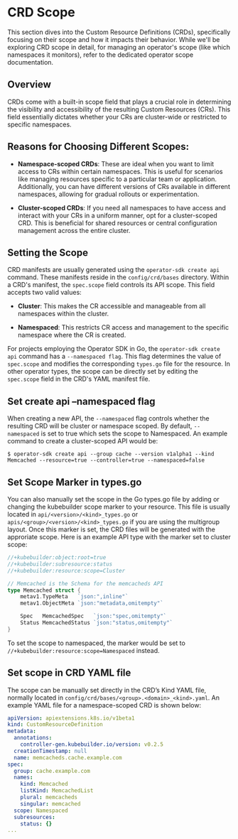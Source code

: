# CRD Scope

This section dives into the Custom Resource Definitions (CRDs), specifically focusing on their scope and how it impacts their behavior. While we'll be exploring CRD scope in detail, for managing an operator's scope (like which namespaces it monitors), refer to the dedicated operator scope documentation.

## Overview

CRDs come with a built-in scope field that plays a crucial role in determining the visibility and accessibility of the resulting Custom Resources (CRs). This field essentially dictates whether your CRs are cluster-wide or restricted to specific namespaces.

## Reasons for Choosing Different Scopes:

- **Namespace-scoped CRDs**: These are ideal when you want to limit access to CRs within certain namespaces. This is useful for scenarios like managing resources specific to a particular team or application. Additionally, you can have different versions of CRs available in different namespaces, allowing for gradual rollouts or experimentation.

- **Cluster-scoped CRDs**: If you need all namespaces to have access and interact with your CRs in a uniform manner, opt for a cluster-scoped CRD. This is beneficial for shared resources or central configuration management across the entire cluster.

## Setting the Scope

CRD manifests are usually generated using the `operator-sdk create api` command. These manifests reside in the `config/crd/bases` directory. Within a CRD's manifest, the `spec.scope` field controls its API scope. This field accepts two valid values:

- **Cluster**: This makes the CR accessible and manageable from all namespaces within the cluster.

- **Namespaced**: This restricts CR access and management to the specific namespace where the CR is created.

For projects employing the Operator SDK in Go, the `operator-sdk create api` command has a `--namespaced flag`. This flag determines the value of `spec.scope` and modifies the corresponding `types.go` file for the resource. In other operator types, the scope can be directly set by editing the `spec.scope` field in the CRD's YAML manifest file.


## Set create api –namespaced flag

When creating a new API, the `--namespaced` flag controls whether the resulting CRD will be cluster or namespace scoped. By default, `--namespaced` is set to true which sets the scope to Namespaced. An example command to create a cluster-scoped API would be:

```shell
$ operator-sdk create api --group cache --version v1alpha1 --kind Memcached --resource=true --controller=true --namespaced=false
```

## Set Scope Marker in types.go

You can also manually set the scope in the Go types.go file by adding or changing the kubebuilder scope marker to your resource. This file is usually located in `api/<version>/<kind>_types.go` or `apis/<group>/<version>/<kind>_types.go` if you are using the multigroup layout. Once this marker is set, the CRD files will be generated with the approriate scope. Here is an example API type with the marker set to cluster scope:

```go
//+kubebuilder:object:root=true
//+kubebuilder:subresource:status
//+kubebuilder:resource:scope=Cluster

// Memcached is the Schema for the memcacheds API
type Memcached struct {
	metav1.TypeMeta   `json:",inline"`
	metav1.ObjectMeta `json:"metadata,omitempty"`

	Spec   MemcachedSpec   `json:"spec,omitempty"`
	Status MemcachedStatus `json:"status,omitempty"`
}
```
To set the scope to namespaced, the marker would be set to `//+kubebuilder:resource:scope=Namespaced` instead.

## Set scope in CRD YAML file

The scope can be manually set directly in the CRD’s Kind YAML file, normally located in `config/crd/bases/<group>.<domain>_<kind>.yaml`. An example YAML file for a namespace-scoped CRD is shown below:

```yaml
apiVersion: apiextensions.k8s.io/v1beta1
kind: CustomResourceDefinition
metadata:
  annotations:
    controller-gen.kubebuilder.io/version: v0.2.5
  creationTimestamp: null
  name: memcacheds.cache.example.com
spec:
  group: cache.example.com
  names:
    kind: Memcached
    listKind: MemcachedList
    plural: memcacheds
    singular: memcached
  scope: Namespaced
  subresources:
    status: {}
... 
```



